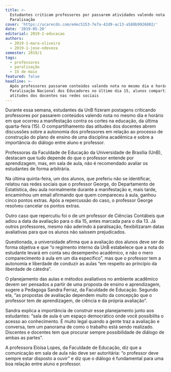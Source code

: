 ```yaml
---
title: >-
  Estudantes criticam professores por passarem atividades valendo nota no dia da
  Paralisação 
cover: 'https://ucarecdn.com/e4ec5153-7e7a-42d9-ac13-a588b9926802/'
date: '2019-05-20'
editorial: 2019-2-educacao
authors:
  - 2019-1-mara-oliveira
  - 2019-1-jose-odeveza
semester: 2019/1
tags:
  - professores
  - paralisação
  - 15 de maio
featured: false
headline: >-
  Após professores passarem conteúdos valendo nota no mesmo dia e horário da
  Paralisação Nacional dos Educadores no último dia 15, alunos compartilharam as
  atitudes dos docentes nas redes sociais
---
```

Durante essa semana, estudantes da UnB fizeram postagens criticando professores por passarem conteúdos valendo nota no mesmo dia e horário em que ocorreu a manifestação contra os cortes na educação, da última quarta-feira (15). O compartilhamento das atitudes dos docentes abrem discussões sobre a autonomia dos professores em relação ao processo de construção do plano de ensino de uma disciplina acadêmica e sobre a importância do diálogo entre aluno e professor.

Professoras da Faculdade de Educação da Universidade de Brasília (UnB), destacam que tudo depende do que o professor entende por aprendizagem, mas, em sala de aula, não é recomendado avaliar os estudantes de forma arbitrária.

Na última quinta-feira, um dos alunos, que preferiu não se identificar, relatou nas redes sociais que o professor George, do Departamento de Estatística, deu aula normalmente durante a manifestação e, mais tarde, encaminhou um email afirmando que quem compareceu à aula, ganhou cinco pontos extras. Após a repercussão do caso, o professor George resolveu cancelar os pontos extras.

Outro caso que repercutiu foi o de um professor de Ciências Contábeis que adiou a data da avaliação para o dia 15, antes marcada para o dia 13. Já outros professores, mesmo não aderindo à paralisação, flexibilizaram datas avaliativas para que os alunos não saíssem prejudicados. 

Questionada, a universidade afirma que a avaliação dos alunos deve ser de forma objetiva e que “o regimento interno da UnB estabelece que a nota do estudante levará em conta seu desempenho acadêmico, e não o mero comparecimento à aula em um dia específico”, mas que o professor tem a autonomia e liberdade de conduzir as aulas “em respeito ao princípio da liberdade de cátedra”.

O planejamento das aulas e métodos avaliativos no ambiente acadêmico devem ser pensados a partir de uma proposta de ensino e aprendizagem, sugere a Pedagoga Sandra Ferraz, da Faculdade de Educação. Segundo ela, “as propostas de avaliação dependem muito da concepção que o professor tem de aprendizagem, de ciência e da própria avaliação”.

Sandra explica a importância de construir esse planejamento junto aos estudantes: “sala de aula é um espaço democrático onde você possibilita o acesso ao conhecimento. É muito legal quando a gente traz a avaliação e conversa, tem um panorama de como o trabalho está sendo realizado. Discentes e docentes tem que procurar sempre possibilidade de diálogo de ambas as partes”.

A professora Eloísa Lopes, da Faculdade de Educação, diz que a comunicação em sala de aula não deve ser autoritária: “o professor deve sempre estar disposto a ouvir” e diz que o diálogo é fundamental para uma boa relação entre aluno e professor.
